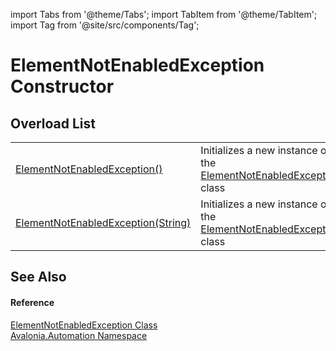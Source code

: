 import Tabs from '@theme/Tabs'; 
import TabItem from '@theme/TabItem'; 
import Tag from '@site/src/components/Tag'; 

# ElementNotEnabledException Constructor


## Overload List
<table>
<tr>
<td><a href="M_Avalonia_Automation_ElementNotEnabledException__ctor">ElementNotEnabledException()</a></td>
<td>Initializes a new instance of the <a href="T_Avalonia_Automation_ElementNotEnabledException">ElementNotEnabledException</a> class</td>
</tr>
<tr>
<td><a href="M_Avalonia_Automation_ElementNotEnabledException__ctor_1">ElementNotEnabledException(String)</a></td>
<td>Initializes a new instance of the <a href="T_Avalonia_Automation_ElementNotEnabledException">ElementNotEnabledException</a> class</td>
</tr>
</table>

## See Also


#### Reference
<a href="T_Avalonia_Automation_ElementNotEnabledException">ElementNotEnabledException Class</a>  
<a href="N_Avalonia_Automation">Avalonia.Automation Namespace</a>  
